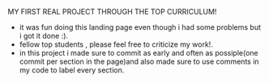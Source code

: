 MY FIRST REAL PROJECT THROUGH THE TOP CURRICULUM!

- it was fun doing this landing page even though i had some problems but i got it done :).
- fellow top students , please feel free to criticize my work!.
- in this project i made sure to commit as early and often as possiple(one commit per section in the page)and also made sure to use comments in my code to label every section.
